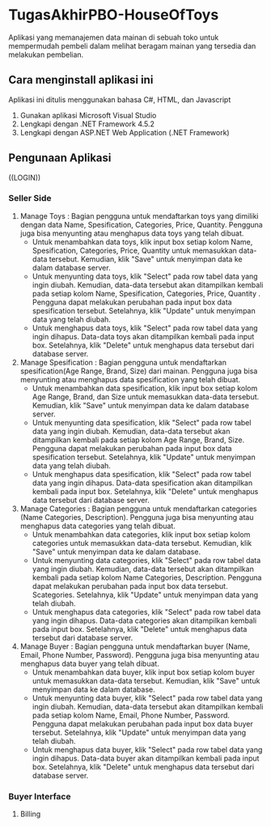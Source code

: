 # TugasAkhirPBO-HouseOfToys
Aplikasi yang memanajemen data mainan di sebuah toko untuk mempermudah pembeli dalam melihat beragam mainan yang tersedia dan melakukan pembelian.

## Cara menginstall aplikasi ini
Aplikasi ini ditulis menggunakan bahasa C#, HTML, dan Javascript
1. Gunakan aplikasi Microsoft Visual Studio
2. Lengkapi dengan .NET Framework 4.5.2
3. Lengkapi dengan ASP.NET Web Application (.NET Framework)

## Pengunaan Aplikasi
((LOGIN))
### Seller Side
1. Manage Toys : Bagian pengguna untuk mendaftarkan toys yang dimiliki dengan data Name, Spesification, Categories, Price, Quantity. Pengguna juga bisa menyunting atau menghapus data toys yang telah dibuat.
   - Untuk menambahkan data toys, klik input box setiap kolom Name, Spesification, Categories, Price, Quantity untuk memasukkan data-data tersebut. Kemudian, klik "Save" untuk menyimpan data ke dalam database server.
   - Untuk menyunting data toys, klik "Select" pada row tabel data yang ingin diubah. Kemudian, data-data tersebut akan ditampilkan kembali pada setiap kolom Name, Spesification, Categories, Price, Quantity . Pengguna dapat melakukan perubahan pada input box data spesification tersebut. Setelahnya, klik "Update" untuk menyimpan data yang telah diubah.
   - Untuk menghapus data toys, klik "Select" pada row tabel data yang ingin dihapus. Data-data toys akan ditampilkan kembali pada input box. Setelahnya, klik "Delete" untuk menghapus data tersebut dari database server.
1. Manage Spesification : Bagian pengguna untuk mendaftarkan spesification(Age Range, Brand, Size) dari mainan. Pengguna juga bisa menyunting atau menghapus data spesification yang telah dibuat.
      - Untuk menambahkan data spesification, klik input box setiap kolom Age Range, Brand, dan Size untuk memasukkan data-data tersebut. Kemudian, klik "Save" untuk menyimpan data ke dalam database server.
      - Untuk menyunting data spesification, klik "Select" pada row tabel data yang ingin diubah. Kemudian, data-data tersebut akan ditampilkan kembali pada setiap kolom Age Range, Brand, Size. Pengguna dapat melakukan perubahan pada input box data spesification tersebut. Setelahnya, klik "Update" untuk menyimpan data yang telah diubah.
      - Untuk menghapus data spesification, klik "Select" pada row tabel data yang ingin dihapus. Data-data spesification akan ditampilkan kembali pada input box. Setelahnya, klik "Delete" untuk menghapus data tersebut dari database server.
1. Manage Categories : Bagian pengguna untuk mendaftarkan categories (Name Categories, Description). Pengguna juga bisa menyunting atau menghapus data categories yang telah dibuat.
   - Untuk menambahkan data categories, klik input box setiap kolom categories untuk memasukkan data-data tersebut. Kemudian, klik "Save" untuk menyimpan data ke dalam database.
   - Untuk menyunting data categories, klik "Select" pada row tabel data yang ingin diubah. Kemudian, data-data tersebut akan ditampilkan kembali pada setiap kolom Name Categories, Description.    Pengguna dapat melakukan perubahan pada input box data  tersebut. Scategories. Setelahnya, klik "Update" untuk menyimpan data yang telah diubah.
   - Untuk menghapus data categories, klik "Select" pada row tabel data yang ingin dihapus. Data-data categories akan ditampilkan kembali pada input box. Setelahnya, klik "Delete" untuk menghapus data tersebut dari database server.
1. Manage Buyer : Bagian pengguna untuk mendaftarkan buyer (Name, Email, Phone Number, Password). Pengguna juga bisa menyunting atau menghapus data buyer yang telah dibuat.
   - Untuk menambahkan data buyer, klik input box setiap kolom buyer untuk memasukkan data-data tersebut. Kemudian, klik "Save" untuk menyimpan data ke dalam database.
   - Untuk menyunting data buyer, klik "Select" pada row tabel data yang ingin diubah. Kemudian, data-data tersebut akan ditampilkan kembali pada setiap kolom Name, Email, Phone Number, Password. Pengguna dapat melakukan perubahan pada input box data buyer tersebut. Setelahnya, klik "Update" untuk menyimpan data yang telah diubah.
   - Untuk menghapus data buyer, klik "Select" pada row tabel data yang ingin dihapus. Data-data buyer akan ditampilkan kembali pada input box. Setelahnya, klik "Delete" untuk menghapus data tersebut dari database server.
### Buyer Interface
   1. Billing

   
